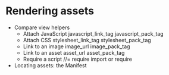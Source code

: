# Rendering assets

- Compare view helpers
  - Attach JavaScript javascript_link_tag javascript_pack_tag
  - Attach CSS stylesheet_link_tag stylesheet_pack_tag
  - Link to an image image_url image_pack_tag
  - Link to an asset asset_url asset_pack_tag
  - Require a script //= require import or require
- Locating assets: the Manifest
